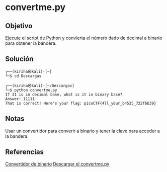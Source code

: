 # convertme.py

## Objetivo 
Ejecute el script de Python y convierta el número dado de decimal a binario para obtener la bandera.

## Solución 
``` shell
┌──(kiriha㉿kali)-[~]
└─$ cd Descargas   
                                                                                                                                                                      
┌──(kiriha㉿kali)-[~/Descargas]
└─$ python convertme.py 
If 31 is in decimal base, what is it in binary base?
Answer: 11111
That is correct! Here's your flag: picoCTF{4ll_y0ur_b4535_722f6b39}
```

## Notas
Usar un convertidor para converir a binario y tener la clave para acceder a la bandera.

## Referencias
[Convertidor de binario](https://es.convertbinary.com/decimal-a-binario/)
[Descargar el convertme.py](https://artifacts.picoctf.net/c/32/convertme.py)
